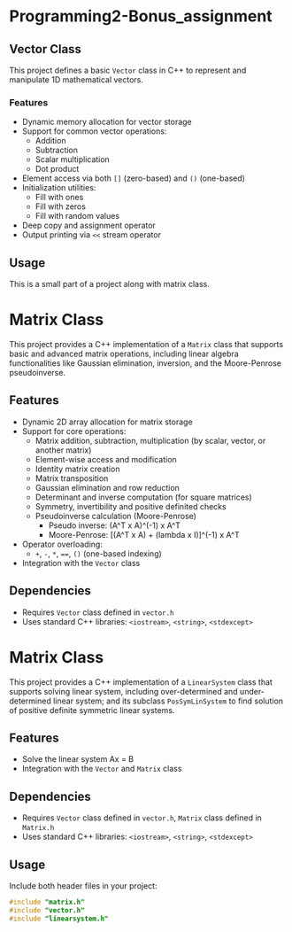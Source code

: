 # Programming2-Bonus_assignment

## Vector Class

This project defines a basic `Vector` class in C++ to represent and manipulate 1D mathematical vectors. 

### Features

- Dynamic memory allocation for vector storage
- Support for common vector operations:
  - Addition
  - Subtraction
  - Scalar multiplication
  - Dot product
- Element access via both `[]` (zero-based) and `()` (one-based)
- Initialization utilities:
  - Fill with ones
  - Fill with zeros
  - Fill with random values
- Deep copy and assignment operator
- Output printing via `<<` stream operator

## Usage
This is a small part of a project along with matrix class.

# Matrix Class

This project provides a C++ implementation of a `Matrix` class that supports basic and advanced matrix operations, including linear algebra functionalities like Gaussian elimination, inversion, and the Moore-Penrose pseudoinverse.

## Features

- Dynamic 2D array allocation for matrix storage
- Support for core operations:
  - Matrix addition, subtraction, multiplication (by scalar, vector, or another matrix)
  - Element-wise access and modification
  - Identity matrix creation
  - Matrix transposition
  - Gaussian elimination and row reduction
  - Determinant and inverse computation (for square matrices)
  - Symmetry, invertibility and positive definited checks
  - Pseudoinverse calculation (Moore-Penrose)
    - Pseudo inverse: (A^T x A)^(-1) x A^T
    - Moore-Penrose: [(A^T x A) + (lambda x I)]^(-1) x A^T
- Operator overloading:
  - `+`, `-`, `*`, `==`, `()` (one-based indexing)
- Integration with the `Vector` class

## Dependencies

- Requires `Vector` class defined in `vector.h`
- Uses standard C++ libraries: `<iostream>`, `<string>`, `<stdexcept>`

# Matrix Class

This project provides a C++ implementation of a `LinearSystem` class that supports solving linear system, including over-determined and under-determined linear system; and its subclass `PosSymLinSystem` to find solution of positive definite symmetric linear systems.

## Features

- Solve the linear system Ax = B
- Integration with the `Vector` and `Matrix` class

## Dependencies

- Requires `Vector` class defined in `vector.h`, `Matrix` class defined in `Matrix.h`
- Uses standard C++ libraries: `<iostream>`, `<string>`, `<stdexcept>`

## Usage

Include both header files in your project:

```cpp
#include "matrix.h"
#include "vector.h"
#include "linearsystem.h"
```

